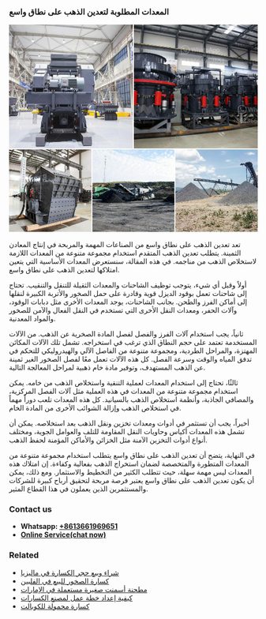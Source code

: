 <h3>المعدات المطلوبة لتعدين الذهب على نطاق واسع</h3><img src='1701850570.jpg' alt=''><p>تعد تعدين الذهب على نطاق واسع من الصناعات المهمة والمربحة في إنتاج المعادن الثمينة. يتطلب تعدين الذهب المتقدم استخدام مجموعة متنوعة من المعدات اللازمة لاستخلاص الذهب من مناجمه. في هذه المقالة، سنستعرض المعدات الأساسية التي يتعين امتلاكها لتعدين الذهب على نطاق واسع.</p><p>أولاً وقبل أي شيء، يتوجب توظيف الشاحنات والمعدات الثقيلة للتنقل والتنقيب. تحتاج إلى شاحنات تعمل بوقود الديزل قوية وقادرة على حمل الصخور والأتربة الكبيرة لنقلها إلى أماكن الفرز والطحن. بجانب الشاحنات، يوجد المعدات الأخرى مثل دبابات الوقود، وآلات الحفر، ومعدات النقل الأخرى التي تستخدم في النقل الفعال والآمن للصخور والمواد المعدنية.</p><p>ثانياً، يجب استخدام آلات الفرز والفصل لفصل المادة الصخرية عن الذهب. من الآلات المستخدمة تعتمد على حجم النطاق الذي ترغب في استخراجه. تشمل تلك الآلات المكائن المهتزة، والمراحل الطردية، ومجموعة متنوعة من الفاصل الآلي والهيدروليكي للتحكم في تدفق المياه والوقت وسرعة الفصل. كل هذه الآلات تعمل معًا لفصل الصخور الغير ثمينة عن الذهب المستهدف، وتوفير مادة خام ذهبية لمراحل المعالجة التالية.</p><p>ثالثًا، تحتاج إلى استخدام المعدات لعملية التنقية واستخلاص الذهب من خامه. يمكن استخدام مجموعة متنوعة من المعدات في هذه العملية مثل آلات الفصل المركزية، والمصافي الجاذبة، وأنظمة استخلاص الذهب بالسيانيد. كل هذه المعدات تلعب دوراً مهماً في استخلاص الذهب وإزالة الشوائب الأخرى من المادة الخام.</p><p>أخيراً، يجب أن تستثمر في أدوات ومعدات تخزين ونقل الذهب بعد استخلاصه. يمكن أن تشمل هذه المعدات أكياس وحاويات النقل المقاومة للتلف والعوامل الجوية، ومختلف أنواع أدوات التخزين الآمنة مثل الخزائن والأماكن المؤمنة لحفظ الذهب.</p><p>في النهاية، يتضح أن تعدين الذهب على نطاق واسع يتطلب استخدام مجموعة متنوعة من المعدات المتطورة والمتخصصة لضمان استخراج الذهب بفعالية وكفاءة. إن امتلاك هذه المعدات ليس مهمة سهلة، حيث تتطلب الكثير من التخطيط والاستثمار. ومع ذلك، يمكن أن يكون تعدين الذهب على نطاق واسع يعتبر فرصة مربحة لتحقيق أرباح كبيرة للشركات والمستثمرين الذين يعملون في هذا القطاع المثير.</p><h3>Contact us</h3><ul><li><strong>Whatsapp:&nbsp;<a href="https://wa.me/8613661969651">+8613661969651</a></strong></li><li><a href="https://swt.shibang-china.com/?git&amp;zhl&amp;المعدات المطلوبة لتعدين الذهب على نطاق واسع"><strong>Online Service(chat now)</strong></a></li></ul><h3>Related</h3><ul><li><a href='شراء وبيع حجر الكسارة في ماليزيا.md'>شراء وبيع حجر الكسارة في ماليزيا</a></li><li><a href='كسارة الصخور للبيع في الفلبين.md'>كسارة الصخور للبيع في الفلبين</a></li><li><a href='مطحنة أسمنت صغيرة مستعملة في الإمارات.md'>مطحنة أسمنت صغيرة مستعملة في الإمارات</a></li><li><a href='كيفية إعداد خطة عمل لمصنع الكسارات.md'>كيفية إعداد خطة عمل لمصنع الكسارات</a></li><li><a href='كسارة محمولة للكوبالت.md'>كسارة محمولة للكوبالت</a></li></ul>